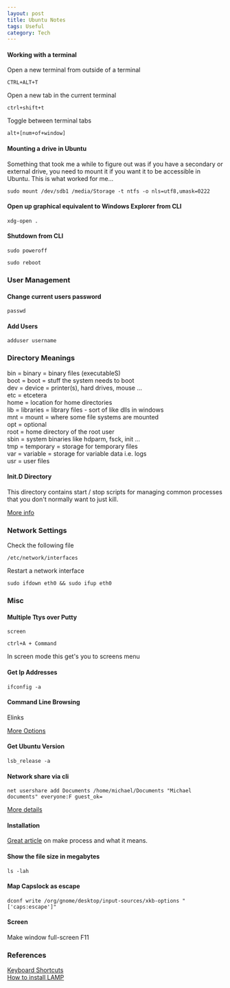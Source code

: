 ```yaml
---
layout: post
title: Ubuntu Notes
tags: Useful
category: Tech
---
```


#### Working with a terminal ####

Open a new terminal from outside of a terminal
~~~
CTRL+ALT+T
~~~

Open a new tab in the current terminal
~~~
ctrl+shift+t
~~~

Toggle between terminal tabs
~~~
alt+[num+of+window]
~~~

#### Mounting a drive in Ubuntu ####

Something that took me a while to figure out was if you have a secondary or external drive, you need to mount it if you want it to be accessible in Ubuntu. This is what worked for me...

~~~
sudo mount /dev/sdb1 /media/Storage -t ntfs -o nls=utf8,umask=0222
~~~

#### Open up graphical equivalent to Windows Explorer from CLI ####

~~~
xdg-open .
~~~

#### Shutdown from CLI ####

~~~
sudo poweroff
~~~

~~~
sudo reboot
~~~

### User Management ###

#### Change current users password ####

~~~
passwd
~~~

#### Add Users ####

~~~
adduser username
~~~

### Directory Meanings ###

bin = binary = binary files (executableS)  
boot = boot = stuff the system needs to boot  
dev = device = printer(s), hard drives, mouse ...  
etc = etcetera  
home = location for home directories  
lib = libraries = library files - sort of like dlls in windows  
mnt = mount = where some file systems are mounted  
opt = optional  
root = home directory of the root user  
sbin = system binaries like hdparm, fsck, init ...  
tmp = temporary = storage for temporary files  
var = variable = storage for variable data i.e. logs  
usr = user files  

#### Init.D Directory ####

This directory contains start / stop scripts for managing common processes that you don't normally want to just kill.

[More info](http://www.ghacks.net/2009/04/04/get-to-know-linux-the-etcinitd-directory/)

### Network Settings ###

Check the following file

~~~
/etc/network/interfaces 
~~~

Restart a network interface

~~~
sudo ifdown eth0 && sudo ifup eth0
~~~

### Misc ###

#### Multiple Ttys over Putty ####

~~~
screen
~~~

~~~
ctrl+A + Command
~~~
In screen mode this get's you to screens menu

#### Get Ip Addresses ####

~~~
ifconfig -a
~~~

#### Command Line Browsing ####

Elinks

[More Options](http://askubuntu.com/questions/29540/browsing-the-internet-from-the-command-line)

#### Get Ubuntu Version ####

~~~
lsb_release -a
~~~

#### Network share via cli ####

~~~
net usershare add Documents /home/michael/Documents "Michael documents" everyone:F guest_ok=
~~~

[More details](http://www.leewardassociates.com/481-sharing-folders-in-ubuntu-12-04-via-command-line)

#### Installation ####

[Great article](http://www.codecoffee.com/tipsforlinux/articles/27.html) on make process and what it means.

#### Show the file size in megabytes ####

~~~
ls -lah
~~~

#### Map Capslock as escape ####

~~~
dconf write /org/gnome/desktop/input-sources/xkb-options "['caps:escape']"
~~~

#### Screen ####

Make window full-screen F11

### References ###

[Keyboard Shortcuts](https://help.ubuntu.com/community/KeyboardShortcuts)  
[How to install LAMP](https://www.digitalocean.com/community/tutorials/how-to-install-linux-apache-mysql-php-lamp-stack-on-ubuntu)
